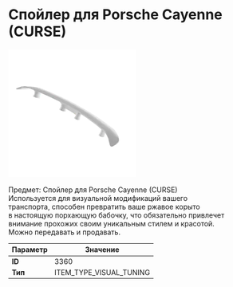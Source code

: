 # Спойлер для Porsche Cayenne (CURSE)

![Item Image](../img/3360.webp?raw=true)

Предмет: Спойлер для Porsche Cayenne (CURSE)<br>Используется для визуальной модификаций вашего<br>транспорта, способен превратить ваше ржавое корыто<br>в настоящую порхающую бабочку, что обязательно привлечет<br>внимание прохожих своим уникальным стилем и красотой.<br>Можно передавать и продавать.


| Параметр | Значение |
|----------|----------|
| **ID** | 3360 |
| **Тип** | ITEM_TYPE_VISUAL_TUNING |

